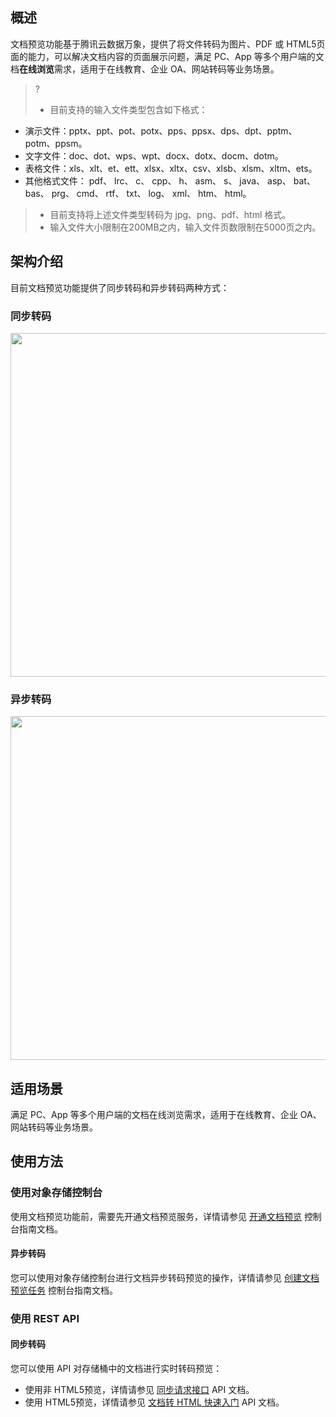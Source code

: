 ## 概述

文档预览功能基于腾讯云数据万象，提供了将文件转码为图片、PDF 或 HTML5页面的能力，可以解决文档内容的页面展示问题，满足 PC、App 等多个用户端的文档**在线浏览**需求，适用于在线教育、企业 OA、网站转码等业务场景。

>?
>- 目前支持的输入文件类型包含如下格式：
  - 演示文件：pptx、ppt、pot、potx、pps、ppsx、dps、dpt、pptm、potm、ppsm。
  - 文字文件：doc、dot、wps、wpt、docx、dotx、docm、dotm。
  - 表格文件：xls、xlt、et、ett、xlsx、xltx、csv、xlsb、xlsm、xltm、ets。
  - 其他格式文件： pdf、 lrc、 c、 cpp、 h、 asm、 s、 java、 asp、 bat、 bas、 prg、 cmd、 rtf、 txt、 log、 xml、 htm、 html。
>- 目前支持将上述文件类型转码为 jpg、png、pdf、html 格式。
>- 输入文件大小限制在200MB之内，输入文件页数限制在5000页之内。



## 架构介绍

目前文档预览功能提供了同步转码和异步转码两种方式：

### 同步转码

<img src="https://qcloudimg.tencent-cloud.cn/raw/8841b09bf41ea16ae0f4b58c71dc43ba.png" width="550px"  />

### 异步转码
<img src="https://main.qcloudimg.com/raw/13028a5d31b0f35ae7994e9373f60014.png" width="550px" />

## 适用场景

满足 PC、App 等多个用户端的文档在线浏览需求，适用于在线教育、企业 OA、网站转码等业务场景。


## 使用方法

### 使用对象存储控制台

使用文档预览功能前，需要先开通文档预览服务，详情请参见 [开通文档预览](https://cloud.tencent.com/document/product/436/45905) 控制台指南文档。

#### 异步转码

您可以使用对象存储控制台进行文档异步转码预览的操作，详情请参见 [创建文档预览任务](https://cloud.tencent.com/document/product/436/53968#.E5.88.9B.E5.BB.BA.E6.96.87.E6.A1.A3.E9.A2.84.E8.A7.88.E4.BB.BB.E5.8A.A1) 控制台指南文档。

### 使用 REST API

#### 同步转码

您可以使用 API 对存储桶中的文档进行实时转码预览：

- 使用非 HTML5预览，详情请参见 [同步请求接口](https://cloud.tencent.com/document/product/436/54058) API 文档。
- 使用 HTML5预览，详情请参见 [文档转 HTML 快速入门](https://cloud.tencent.com/document/product/436/54059) API 文档。
